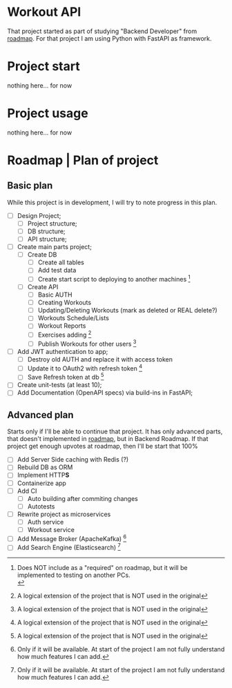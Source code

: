 # Workout API
That project started as part of studying "Backend Developer" from
[roadmap](https://roadmap.sh/projects/fitness-workout-tracker).
For that project I am using Python with FastAPI as framework.
# Project start
nothing here... for now
# Project usage
nothing here... for now
# Roadmap | Plan of project
## Basic plan
While this project is in development, I will try to note progress in this plan.
- [ ] Design Project;
  - [ ] Project structure;
  - [ ] DB structure;
  - [ ] API structure;
- [ ] Create main parts project;
  - [ ] Create DB
    - [ ] Create all tables
    - [ ] Add test data
    - [ ] Create start script to deploying to another machines [^1]
  - [ ] Create API
    - [ ] Basic AUTH
    - [ ] Creating Workouts
    - [ ] Updating/Deleting Workouts (mark as deleted or REAL delete?)
    - [ ] Workouts Schedule/Lists
    - [ ] Workout Reports
    - [ ] Exercises adding [^2]
    - [ ] Publish Workouts for other users [^2]
- [ ] Add JWT authentication to app;
  - [ ] Destroy old AUTH and replace it with access token
  - [ ] Update it to OAuth2 with refresh token [^2]
  - [ ] Save Refresh token at db [^2]
- [ ] Create unit-tests (at least 10);
- [ ] Add Documentation (OpenAPI specs) via build-ins in FastAPI;

[^1]: Does NOT include as a "required" on roadmap, but it will be implemented to testing on another PCs. <br/>
[^2]: A logical extension of the project that is NOT used in the original

## Advanced plan
Starts only if I'll be able to continue that project. It has only advanced parts, that doesn't implemented in
[roadmap](https://roadmap.sh/projects/fitness-workout-tracker), but in Backend Roadmap.
If that project get enough upvotes at roadmap, then I'll be start that 100%
- [ ] Add Server Side caching with Redis (?)
- [ ] Rebuild DB as ORM
- [ ] Implement HTTP**S**
- [ ] Containerize app
- [ ] Add CI
  - [ ] Auto building after commiting changes
  - [ ] Autotests
- [ ] Rewrite project as microservices
  - [ ] Auth service
  - [ ] Workout service
- [ ] Add Message Broker (ApacheKafka) [^3]
- [ ] Add Search Engine (Elasticsearch) [^3]

[^3]: Only if it will be available. At start of the project I am not fully understand how much features I can add. 